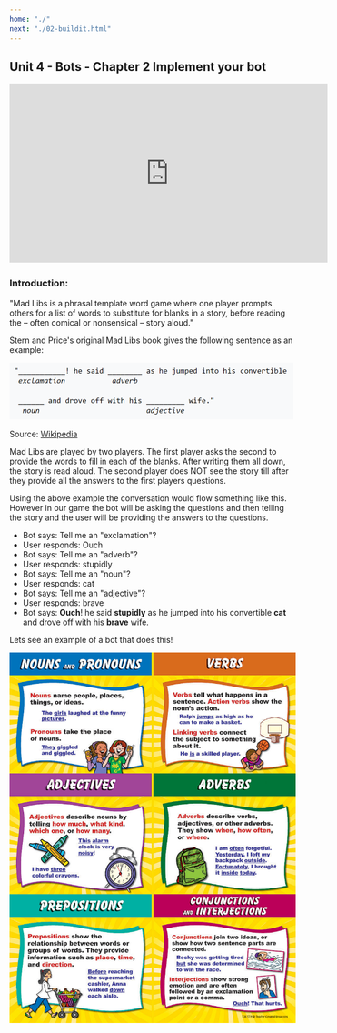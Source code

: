 ```yaml
---
home: "./"
next: "./02-buildit.html"
---
```


## Unit 4 - Bots - Chapter 2 Implement your bot


<iframe width="560" height="315" src="https://www.youtube.com/embed/6iClgRjmTvc" frameborder="0" allow="accelerometer; autoplay; encrypted-media; gyroscope; picture-in-picture" allowfullscreen></iframe>

### Introduction:

"Mad Libs is a phrasal template word game where one player prompts others for a list of words to substitute for blanks in a story, before reading the – often comical or nonsensical – story aloud." 

Stern and Price's original Mad Libs book gives the following sentence as an example:

![Mad Libs Example](./img/ml01.png)

Source: [Wikipedia](https://en.wikipedia.org/wiki/Mad_Libs)

Mad Libs are played by two players. The first player asks the second to provide the words to fill in each of the blanks. After writing them all down, the story is read aloud. The second player does NOT see the story till after they provide all the answers to the first players questions.

Using the above example the conversation would flow something like this. However in our game the bot will be asking the questions and then telling the story and the user will be providing the answers to the questions.

- Bot says: Tell me an "exclamation"?
- User responds: Ouch
- Bot says: Tell me an "adverb"?
- User responds: stupidly
- Bot says: Tell me an "noun"?
- User responds: cat
- Bot says: Tell me an "adjective"?
- User responds: brave
- Bot says: **Ouch**! he said **stupidly** as he jumped into his convertible **cat** and drove off with his **brave** wife.


Lets see an example of a bot that does this!


![Parts of Speech](./img/parts-of-speech.jpg)
